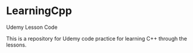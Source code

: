 # LearningCpp
Udemy Lesson Code

This is a repository for Udemy code practice for learning C++ through the lessons.
